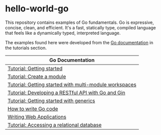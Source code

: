 # hello-world-go

This repository contains examples of Go fundamentals. Go is expressive, concise, clean, and efficient. It's a fast, statically type, compiled language that feels like a dynamically typed, interpreted language.

The examples found here were developed from the [Go documentation](https://go.dev/doc/) in the tutorials section.

| Go Documentation                                             |
| ------------------------------------------------------------ |
| [Tutorial: Getting started](https://go.dev/doc/tutorial/getting-started) |
| [Tutorial: Create a module](https://go.dev/doc/tutorial/create-module)                                                             |
| [Tutorial: Getting started with multi-module workspaces](https://go.dev/doc/tutorial/workspaces) |
| [Tutorial: Developing a RESTful API with Go and Gin](https://go.dev/doc/tutorial/web-service-gin) |
| [Tutorial: Getting started with generics](https://go.dev/doc/tutorial/generics) |
| [How to write Go code](https://go.dev/doc/code) |
| [Writing Web Applications](https://go.dev/doc/articles/wiki/) |
| [Tutorial: Accessing a relational database](https://go.dev/doc/tutorial/database-access) |